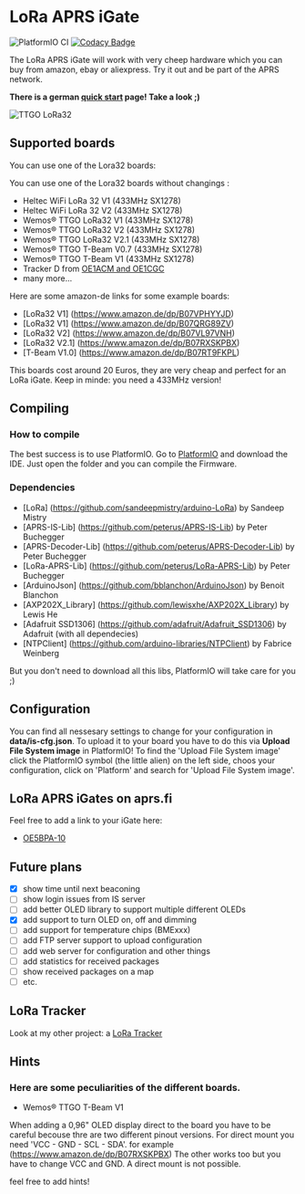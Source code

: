 # LoRa APRS iGate

![PlatformIO CI](https://github.com/lora-aprs/LoRa_APRS_iGate/workflows/PlatformIO%20CI/badge.svg)
[![Codacy Badge](https://api.codacy.com/project/badge/Grade/0b7452d5b3b747b88c736e253dda51e6)](https://app.codacy.com/gh/lora-aprs/LoRa_APRS_iGate?utm_source=github.com&utm_medium=referral&utm_content=lora-aprs/LoRa_APRS_iGate&utm_campaign=Badge_Grade_Dashboard)

The LoRa APRS iGate will work with very cheep hardware which you can buy from amazon, ebay or aliexpress.
Try it out and be part of the APRS network.

**There is a german [quick start](https://www.lora-aprs.info/docs/LoRa_APRS_iGate/quick-start-guide/) page! Take a look ;)**

![TTGO LoRa32](pics/iGate.png)

## Supported boards

You can use one of the Lora32 boards:

You can use one of the Lora32 boards without changings :



*   Heltec WiFi LoRa 32 V1			(433MHz SX1278)
*   Heltec WiFi LoRa 32 V2			(433MHz SX1278)
*   Wemos® TTGO LoRa32 V1 			(433MHz SX1278)
*   Wemos® TTGO LoRa32 V2			(433MHz SX1278)
*	Wemos® TTGO LoRa32 V2.1			(433MHz SX1278)
*	Wemos® TTGO T-Beam V0.7			(433MHz SX1278)
*	Wemos® TTGO T-Beam V1			(433MHz SX1278)
*	Tracker D from [OE1ACM and OE1CGC](https://www.lora-aprs.at/)
*	many more...

Here are some amazon-de links for some example boards:
*   [LoRa32 V1]		(https://www.amazon.de/dp/B07VPHYYJD)
*   [LoRa32 V1]		(https://www.amazon.de/dp/B07QRG89ZV)
*   [LoRa32 V2]		(https://www.amazon.de/dp/B07VL97VNH)
*	[LoRa32 V2.1]	(https://www.amazon.de/dp/B07RXSKPBX)
*   [T-Beam V1.0]	(https://www.amazon.de/dp/B07RT9FKPL)

This boards cost around 20 Euros, they are very cheap and perfect for an LoRa iGate.
Keep in minde: you need a 433MHz version!

## Compiling

### How to compile

The best success is to use PlatformIO. Go to [PlatformIO](https://platformio.org/) and download the IDE. Just open the folder and you can compile the Firmware.

### Dependencies

*   [LoRa]				(https://github.com/sandeepmistry/arduino-LoRa) 	by Sandeep Mistry
*   [APRS-IS-Lib]		(https://github.com/peterus/APRS-IS-Lib) 			by Peter Buchegger
*   [APRS-Decoder-Lib]	(https://github.com/peterus/APRS-Decoder-Lib)		by Peter Buchegger
*   [LoRa-APRS-Lib]		(https://github.com/peterus/LoRa-APRS-Lib)			by Peter Buchegger
*   [ArduinoJson]		(https://github.com/bblanchon/ArduinoJson)			by Benoit Blanchon
*   [AXP202X_Library]	(https://github.com/lewisxhe/AXP202X_Library) 		by Lewis He
*   [Adafruit SSD1306]	(https://github.com/adafruit/Adafruit_SSD1306) 		by Adafruit (with all dependecies)
*   [NTPClient]			(https://github.com/arduino-libraries/NTPClient)	by Fabrice Weinberg

But you don't need to download all this libs, PlatformIO will take care for you ;)

## Configuration

You can find all nessesary settings to change for your configuration in **data/is-cfg.json**.
To upload it to your board you have to do this via **Upload File System image** in PlatformIO!
To find the 'Upload File System image' click the PlatformIO symbol (the little alien) on the left side, choos your configuration, click on 'Platform' and search for 'Upload File System image'.

## LoRa APRS iGates on aprs.fi

Feel free to add a link to your iGate here:

*   [OE5BPA-10](https://aprs.fi/info/a/OE5BPA-10)

## Future plans

*   [x] show time until next beaconing
*   [ ] show login issues from IS server
*   [ ] add better OLED library to support multiple different OLEDs
*   [X] add support to turn OLED on, off and dimming
*   [ ] add support for temperature chips (BMExxx)
*   [ ] add FTP server support to upload configuration
*   [ ] add web server for configuration and other things
*   [ ] add statistics for received packages
*   [ ] show received packages on a map
*   [ ] etc.

## LoRa Tracker

Look at my other project: a [LoRa Tracker](https://github.com/peterus/LoRa_APRS_Tracker)


## Hints

### Here are some peculiarities of the different boards.

* Wemos® TTGO T-Beam V1

When adding a 0,96" OLED display direct to the board you have to be careful becouse thre are two different pinout versions. 
For direct mount you need 'VCC - GND - SCL - SDA'. for example (https://www.amazon.de/dp/B07RXSKPBX) 
The other works too but you have to change VCC and GND. A direct mount is not possible.

feel free to add hints!
